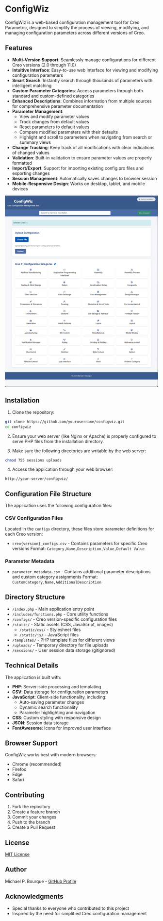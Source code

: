 # ConfigWiz

ConfigWiz is a web-based configuration management tool for Creo Parametric, designed to simplify the process of viewing, modifying, and managing configuration parameters across different versions of Creo.

## Features

- **Multi-Version Support**: Seamlessly manage configurations for different Creo versions (2.0 through 11.0)
- **Intuitive Interface**: Easy-to-use web interface for viewing and modifying configuration parameters
- **Smart Search**: Instantly search through thousands of parameters with intelligent matching
- **Custom Parameter Categories**: Access parameters through both standard and custom-defined categories
- **Enhanced Descriptions**: Combines information from multiple sources for comprehensive parameter documentation
- **Parameter Management**:
  - View and modify parameter values
  - Track changes from default values
  - Reset parameters to default values
  - Compare modified parameters with their defaults
  - Highlight and scroll to parameters when navigating from search or summary views
- **Change Tracking**: Keep track of all modifications with clear indications of changed values
- **Validation**: Built-in validation to ensure parameter values are properly formatted
- **Import/Export**: Support for importing existing config.pro files and exporting changes
- **Session Management**: Automatically saves changes to browser session
- **Mobile-Responsive Design**: Works on desktop, tablet, and mobile devices

![ConfigWiz Interface](sample-screen.jpg)

## Installation

1. Clone the repository:
```bash
git clone https://github.com/yourusername/configwiz.git
cd configwiz
```

2. Ensure your web server (like Nginx or Apache) is properly configured to serve PHP files from the installation directory.

3. Make sure the following directories are writable by the web server:
```bash
chmod 755 sessions uploads
```

4. Access the application through your web browser:
```
http://your-server/configwiz/
```

## Configuration File Structure

The application uses the following configuration files:

### CSV Configuration Files
Located in the `configs` directory, these files store parameter definitions for each Creo version:

- `creo{version}_configs.csv` - Contains parameters for specific Creo versions
  Format: `Category,Name,Description,Value,Default Value`

### Parameter Metadata
- `parameter_metadata.csv` - Contains additional parameter descriptions and custom category assignments
  Format: `CustomCategory,Name,AdditionalDescription`

## Directory Structure

- `/index.php` - Main application entry point
- `/includes/functions.php` - Core utility functions
- `/configs/` - Creo version-specific configuration files
- `/static/` - Static assets (CSS, JavaScript, images)
  - `/static/css/` - Stylesheet files
  - `/static/js/` - JavaScript files
- `/templates/` - PHP template files for different views
- `/uploads/` - Temporary directory for file uploads
- `/sessions/` - User session data storage (gitignored)

## Technical Details

The application is built with:
- **PHP**: Server-side processing and templating
- **CSV**: Data storage for configuration parameters
- **JavaScript**: Client-side functionality, including:
  - Auto-saving parameter changes
  - Dynamic search functionality
  - Parameter highlighting and navigation
- **CSS**: Custom styling with responsive design
- **JSON**: Session data storage
- **FontAwesome**: Icons for improved user interface

## Browser Support

ConfigWiz works best with modern browsers:
- Chrome (recommended)
- Firefox
- Edge
- Safari

## Contributing

1. Fork the repository
2. Create a feature branch
3. Commit your changes
4. Push to the branch
5. Create a Pull Request

## License

[MIT License](LICENSE)

## Author

Michael P. Bourque - [GitHub Profile](https://github.com/mbourque)

## Acknowledgments

- Special thanks to everyone who contributed to this project
- Inspired by the need for simplified Creo configuration management 